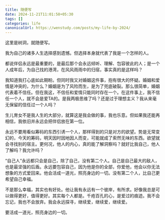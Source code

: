 ```yaml
---
title: 随便写
date: 2024-11-21T11:01:58+05:30
tags: []
categories: life
canonicalUrl: https://wenstudy.com/posts/my-life-by-2024/
---
```


这里是树洞，就随便写。

我为自己的诸多人生选择感到遗憾。但选择本身就代表了我是一个怎样的人。

都说伴侣永远是最重要的，是最后那个会永远倾听、理解、包容彼此的人；是一个人成年后，为自己找的港湾，在风风雨雨中的归宿，事实真的是这样吗？

<!--more-->

我知道我打心底如此期盼。但同时我又对婚姻这件事，抱有很大的怀疑。婚姻和爱情是冲突的，为什么？婚姻是为了风险而生，是为了兜底破裂。那么很简单，婚姻代表着不信任。但在我这，不信任和爱情只能同时存在一个。在这件事上，我不信任一个人，就不会是爱TA的。是我两极思维了吗？还是过于理想主义？我从来毫无保留的信任过一个人吗？

生儿育女不是我人生的大部分，就算这是我会做的事，我也乐意。但如果我还能再相信，我依旧并永远会把伴侣放在第一位。

永远不要用看似筹码的东西引诱一个人，那样得到的只是对方的欲望。势是无常变幻的，今天的筹码，明天因时因地因人而变，可能就成了索然无味的东西。欲望就会寻找别的宿主。更何况，他人的内心，真的能了解洞察吗？就好比我自己，他人了解吗？我允许吗？

“自己人”永远都只会是自己，除了自己，没有第二个人。自己是自己最大的敌人，也是最坚强的后盾。永远要包容自己，因为他是你的全部，你爱他，他会以你无法想象的方式爱回来。他会活成一道光，照亮身边的一切。没有第二个人，比自己更希望自己幸福。

不是那么幸福，其实也有好处。他让我有永远有一个彼岸，有所求。好像我总是可以做得更好，值得更好。其实每个人都是。千疮百孔的心，是爱过的痕迹。我不会忘记，我也不会放弃。我会永远探寻，继续爱，继续爱，继续爱。

要活成一道光，照亮身边的一切。
